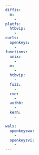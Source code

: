 ```yaml
---
diffis:
  m:
    -
platfs:
  htbvip:
    -
curls:
  openkeys:
    -
functions:
  unix:
    -
  m:
    -
  htbvip:
    -
  fuzz:
    -
  cve:
    -
  authb:
    -
  kern:
    -

wals:
  openkeyswu:
    -
  openkeysvi:
    -
---
```

